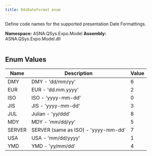 ```yaml
---
title: DdsDateFormat enum
---
```


Define code names for the supported presentation Date Formattings.

**Namespace:** ASNA.QSys.Expo.Model
**Assembly:** ASNA.QSys.Expo.Model.dll
<br>
<br>

## Enum Values

| Name | Description | Value
| --- | --- | --- 
| DMY | DMY - 'dd/mm/yy' | 6 |
| EUR | EUR - 'dd.mm.yyyy' | 2 |
| ISO | ISO - 'yyyy-mm-dd' | 0 |
| JIS | JIS - 'yyyy-mm-dd' | 3 |
| JUL | Julian - 'yy/ddd' | 8 |
| MDY | MDY - 'mm/dd/yy' | 5 |
| SERVER | SERVER (same as ISO) - 'yyyy-mm-dd' | 7 |
| USA | USA - 'mm/dd/yyyy' | 1 |
| YMD | YMD - 'yy/mm/dd' | 4 |
